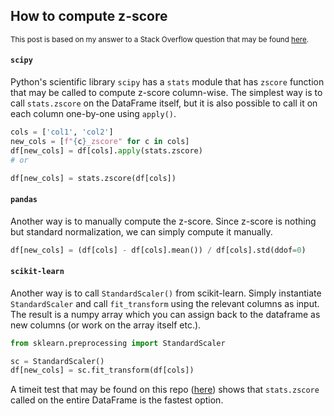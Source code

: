 ## How to compute z-score

<sup>This post is based on my answer to a Stack Overflow question that may be found [here](https://stackoverflow.com/a/74310969/19123103).</sup>

#### `scipy`

Python's scientific library `scipy` has a `stats` module that has `zscore` function that may be called to compute z-score column-wise. The simplest way is to call `stats.zscore` on the DataFrame itself, but it is also possible to call it on each column one-by-one using `apply()`.

```python
cols = ['col1', 'col2']
new_cols = [f"{c}_zscore" for c in cols]
df[new_cols] = df[cols].apply(stats.zscore)
# or

df[new_cols] = stats.zscore(df[cols])
```

#### `pandas`

Another way is to manually compute the z-score. Since z-score is nothing but standard normalization, we can simply compute it manually.

```python
df[new_cols] = (df[cols] - df[cols].mean()) / df[cols].std(ddof=0)
```

#### `scikit-learn`

Another way is to call `StandardScaler()` from scikit-learn. Simply instantiate `StandardScaler` and call `fit_transform` using the relevant columns as input. The result is a numpy array which you can assign back to the dataframe as new columns (or work on the array itself etc.).

```python
from sklearn.preprocessing import StandardScaler

sc = StandardScaler()
df[new_cols] = sc.fit_transform(df[cols])
```

A timeit test that may be found on this repo ([here](./timeit_test.py)) shows that `stats.zscore` called on the entire DataFrame is the fastest option.